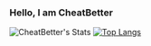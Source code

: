 ### Hello, I am CheatBetter

![CheatBetter's Stats](https://github-readme-stats.vercel.app/api?username=CheatBetter&show_icons=true&theme=radical)
[![Top Langs](https://github-readme-stats.vercel.app/api/top-langs/?username=CheatBetter)](https://github.com/anuraghazra/github-readme-stats)

